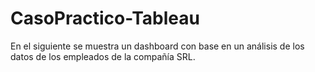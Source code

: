 # CasoPractico-Tableau
En el siguiente se muestra un dashboard con base en un análisis de los datos de los empleados de la compañía SRL.
